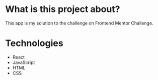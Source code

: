 # **What is this project about?**
This app is my solution to the challenge on Frontend Mentor Challenge.

# Technologies
- React
- JavaScript
- HTML
- CSS
